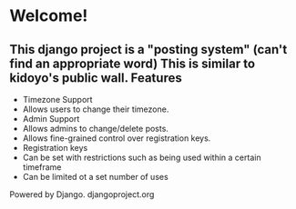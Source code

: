 # Welcome!
This django project is a "posting system" (can't find an appropriate word)
This is similar to kidoyo's public wall. 
Features
--------

* Timezone Support
*   Allows users to change their timezone. 
* Admin Support
*   Allows admins to change/delete posts. 
*   Allows fine-grained control over registration keys. 
* Registration keys
*   Can be set with restrictions such as being used within a certain timeframe
*   Can be limited ot a set number of uses


Powered by Django.
djangoproject.org
